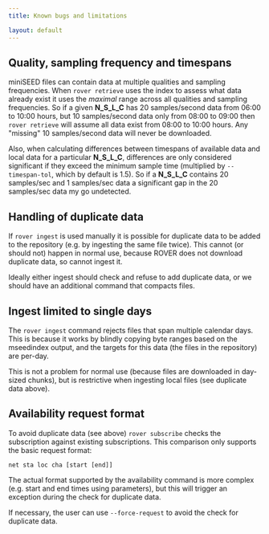 ```yaml
---
title: Known bugs and limitations

layout: default
---
```


## Quality, sampling frequency and timespans

miniSEED files can contain data at multiple qualities and sampling
frequencies.  When `rover retrieve` uses the index to assess what data
already exist it uses the *maximal* range across all qualities and
sampling frequencies.  So if a given **N\_S\_L\_C** has 20 samples/second data from 06:00 to 10:00
hours, but 10 samples/second data only from 08:00 to 09:00 then `rover retrieve`
will assume all data exist from 08:00 to 10:00 hours.  Any "missing"
10 samples/second data will never be downloaded.

Also, when calculating differences between timespans of available data
and local data for a particular **N\_S\_L\_C**, differences are only
considered significant if they exceed the minimum sample time
(multiplied by `--timespan-tol`, which by default is 1.5).  So if a
**N\_S\_L\_C** contains 20 samples/sec and 1 samples/sec data a significant gap in the 20 samples/sec data
my go undetected.



## Handling of duplicate data


If `rover ingest` is used manually it is possible for duplicate data
to be added to the repository (e.g. by ingesting the same file twice).
This cannot (or should not) happen in normal use, because ROVER does
not download duplicate data, so cannot ingest it.

Ideally either ingest should check and refuse to add duplicate data,
or we should have an additional command that compacts files.


## Ingest limited to single days



The `rover ingest` command rejects files that span multiple calendar
days.  This is because it works by blindly copying byte ranges based
on the mseedindex output, and the targets for this data (the files in
the repository) are per-day.

This is not a problem for normal use (because files are downloaded in
day-sized chunks), but is restrictive when ingesting local files (see
duplicate data above).

## Availability request format


To avoid duplicate data (see above) `rover subscribe` checks the
subscription against existing subscriptions.  This comparison only
supports the basic request format:

    net sta loc cha [start [end]]

The actual format supported by the availability command is more
complex (e.g. start and end times using parameters), but this will
trigger an exception during the check for duplicate data.

If necessary, the user can use `--force-request` to avoid the check
for duplicate data.
